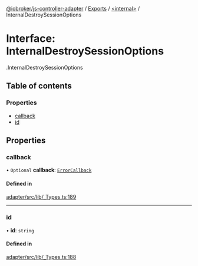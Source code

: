 [@iobroker/js-controller-adapter](../README.md) / [Exports](../modules.md) / [<internal\>](../modules/internal_.md) / InternalDestroySessionOptions

# Interface: InternalDestroySessionOptions

[<internal>](../modules/internal_.md).InternalDestroySessionOptions

## Table of contents

### Properties

- [callback](internal_.InternalDestroySessionOptions.md#callback)
- [id](internal_.InternalDestroySessionOptions.md#id)

## Properties

### callback

• `Optional` **callback**: [`ErrorCallback`](../modules/internal_.md#errorcallback)

#### Defined in

[adapter/src/lib/_Types.ts:189](https://github.com/ioBroker/ioBroker.js-controller/blob/5d3ad273/packages/adapter/src/lib/_Types.ts#L189)

___

### id

• **id**: `string`

#### Defined in

[adapter/src/lib/_Types.ts:188](https://github.com/ioBroker/ioBroker.js-controller/blob/5d3ad273/packages/adapter/src/lib/_Types.ts#L188)
